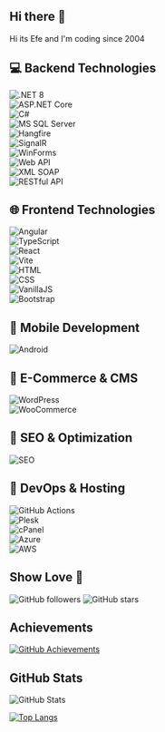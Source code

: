 ## Hi there 👋
Hi its Efe and I'm coding since 2004
<!-- 
Recently Working On Projects that based on: .NET Core (with C# and codefirst) + MS SQL Server + EF Core
(Web api, mvc etc)

Others from past: C, Assembly, Basic, QBasic, Pascal, Arduino, Python, HTML, CSS, JavaScript, Bootstrap, PHP, Wordpress, phpBB, OsCommerce, Visual Basic 6.0, Delphi, C#, Java, MS SQL Server, MySQL, TypeScript, Angular
-->
## 💻 Backend Technologies  
![.NET 8](https://img.shields.io/badge/.NET-8.0-purple?logo=dotnet&logoColor=white)  
![ASP.NET Core](https://img.shields.io/badge/ASP.NET_Core-8.0-blue?logo=dotnet&logoColor=white)  
![C#](https://img.shields.io/badge/C%23-9.0-blue?logo=csharp&logoColor=white)  
![MS SQL Server](https://img.shields.io/badge/SQL_Server-2019-red?logo=microsoftsqlserver&logoColor=white)  
![Hangfire](https://img.shields.io/badge/Hangfire-Task_Scheduler-brightgreen)  
![SignalR](https://img.shields.io/badge/SignalR-Real_Time-green?logo=signalr&logoColor=white)  
![WinForms](https://img.shields.io/badge/WinForms-Desktop-green?logo=windows&logoColor=white)  
![Web API](https://img.shields.io/badge/Web_API-JSON-red?logo=swagger&logoColor=white)  
![XML SOAP](https://img.shields.io/badge/XML_SOAP-Protocol-blue?logo=xml&logoColor=white)  
![RESTful API](https://img.shields.io/badge/RESTful_API-Design-orange?logo=api&logoColor=white)  

## 🌐 Frontend Technologies  
![Angular](https://img.shields.io/badge/Angular-17-red?logo=angular&logoColor=white)  
![TypeScript](https://img.shields.io/badge/TypeScript-5-blue?logo=typescript&logoColor=white)  
![React](https://img.shields.io/badge/React-18-blue?logo=react&logoColor=white)  
![Vite](https://img.shields.io/badge/Vite-4-blueviolet?logo=vite&logoColor=white)  
![HTML](https://img.shields.io/badge/HTML5-Structure-orange?logo=html5&logoColor=white)  
![CSS](https://img.shields.io/badge/CSS3-Styles-blue?logo=css3&logoColor=white)  
![VanillaJS](https://img.shields.io/badge/Vanilla_JS-JavaScript-yellow?logo=javascript&logoColor=white)  
![Bootstrap](https://img.shields.io/badge/Bootstrap-5-blue?logo=bootstrap&logoColor=white)  

## 📱 Mobile Development  
![Android](https://img.shields.io/badge/Android_with_Java-green?logo=android&logoColor=white)  

## 🛒 E-Commerce & CMS  
![WordPress](https://img.shields.io/badge/WordPress-6-blue?logo=wordpress&logoColor=white)  
![WooCommerce](https://img.shields.io/badge/WooCommerce-ECommerce-purple?logo=woocommerce&logoColor=white)  

## 🚀 SEO & Optimization  
![SEO](https://img.shields.io/badge/SEO-Optimization-green?logo=google&logoColor=white)  

## 📡 DevOps & Hosting  
![GitHub Actions](https://img.shields.io/badge/GitHub_Actions-CI%2FCD-blue?logo=githubactions&logoColor=white)  
![Plesk](https://img.shields.io/badge/Plesk-Hosting-orange?logo=plesk&logoColor=white)  
![cPanel](https://img.shields.io/badge/cPanel-Hosting-brightgreen?logo=cpanel&logoColor=white)  
![Azure](https://img.shields.io/badge/Azure-Cloud-0078D4?logo=azure&logoColor=white)  
![AWS](https://img.shields.io/badge/AWS-Cloud-FF9900?logo=amazonaws&logoColor=white)  


## Show Love 💖
![GitHub followers](https://img.shields.io/github/followers/efedincer?label=Follow&style=social)
![GitHub stars](https://img.shields.io/github/stars/efedincer?affiliations=OWNER%2CCOLLABORATOR&style=social)

## Achievements
[![GitHub Achievements](https://github-profile-trophy.vercel.app/?username=efedincer&theme=onedark)](https://github.com/efedincer)

## GitHub Stats
![GitHub Stats](https://github-readme-stats.vercel.app/api?username=efedincer&show_icons=true&theme=radical)

[![Top Langs](https://github-readme-stats.vercel.app/api/top-langs/?username=efedincer)](https://github.com/anuraghazra/github-readme-stats)
<!--
**efedincer/efedincer** is a ✨ _special_ ✨ repository because its `README.md` (this file) appears on your GitHub profile.

Here are some ideas to get you started:

- 🔭 I’m currently working on ...
- 🌱 I’m currently learning ...
- 👯 I’m looking to collaborate on ...
- 🤔 I’m looking for help with ...
- 💬 Ask me about ...
- 📫 How to reach me: ...
- 😄 Pronouns: ...
- ⚡ Fun fact: ...
-->
